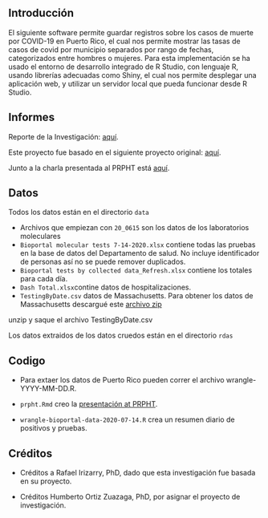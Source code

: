## Introducción

El siguiente software permite guardar registros sobre los casos de muerte por COVID-19 en Puerto Rico, el cual nos permite mostrar las tasas de casos de covid por municipio separados por rango de fechas, categorizados entre hombres o mujeres. Para esta implementación se ha usado el entorno de desarrollo integrado de R Studio, con lenguaje R, usando librerías adecuadas como Shiny, el cual nos permite desplegar una aplicación web, y utilizar un servidor local que pueda funcionar desde R Studio. 

## Informes

Reporte de la Investigación: [aquí](https://docs.google.com/document/d/1q5d7PPDcDYLT32XyMfwETtbtld25Komi4JDmD3Yrz-8/edit?usp=sharing).

Este proyecto fue basado en el siguiente proyecto original:
[aquí](https://github.com/rafalab/pr-covid/).

Junto a la charla presentada al PRPHT está [aquí](https://rafalab.github.io/pr-covid/prpht.html).

## Datos

Todos los datos están en el directorio `data`

* Archivos que empiezan con `20_0615` son los datos de los laboratorios moleculares
* `Bioportal molecular tests 7-14-2020.xlsx` contiene todas las pruebas en la base de datos del Departamento de salud. No incluye identificador de personas así no se puede remover duplicados.
* `Bioportal tests by collected data_Refresh.xlsx` contiene los totales para cada día.
* `Dash Total.xlsx`contine datos de hospitalizaciones.
* `TestingByDate.csv` datos de Massachusetts. Para obtener los datos de Massachusetts descargué este [archivo zip](https://www.mass.gov/doc/covid-19-raw-data-june-30-2020/download)

unzip y saque el archivo TestingByDate.csv

Los datos extraidos de los datos cruedos están en el directorio `rdas`

## Codigo

* Para extaer los datos de Puerto Rico pueden correr el archivo wrangle-YYYY-MM-DD.R. 

* `prpht.Rmd` creo la [presentación at PRPHT](https://rafalab.github.io/pr-covid/prpht.html).

* `wrangle-bioportal-data-2020-07-14.R` crea un resumen diario de positivos y pruebas.

## Créditos

* Créditos a Rafael Irizarry, PhD, dado que esta investigación fue basada en su proyecto.

* Créditos Humberto Ortiz Zuazaga, PhD, por asignar el proyecto de investigación.
